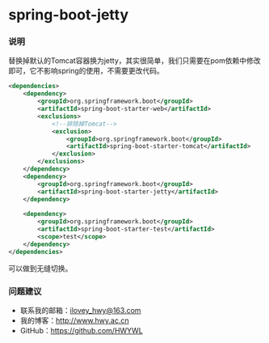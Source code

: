 # spring-boot-jetty

### 说明
替换掉默认的Tomcat容器换为jetty，其实很简单，我们只需要在pom依赖中修改即可，它不影响spring的使用，不需要更改代码。


```xml
<dependencies>
	<dependency>
	    <groupId>org.springframework.boot</groupId>
	    <artifactId>spring-boot-starter-web</artifactId>
	    <exclusions>
	        <!--排除掉Tomcat-->
	        <exclusion>
	            <groupId>org.springframework.boot</groupId>
	            <artifactId>spring-boot-starter-tomcat</artifactId>
	        </exclusion>
	    </exclusions>
	</dependency>
	<dependency>
	    <groupId>org.springframework.boot</groupId>
	    <artifactId>spring-boot-starter-jetty</artifactId>
	</dependency>
	
	<dependency>
	    <groupId>org.springframework.boot</groupId>
	    <artifactId>spring-boot-starter-test</artifactId>
	    <scope>test</scope>
	</dependency>
</dependencies>
```

可以做到无缝切换。

### 问题建议

- 联系我的邮箱：ilovey_hwy@163.com
- 我的博客：http://www.hwy.ac.cn
- GitHub：https://github.com/HWYWL